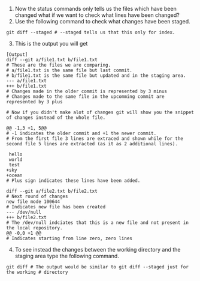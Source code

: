 1. Now the status commands only tells us the files which have been changed what if we want to check what lines have been changed?
2. Use the following command to check what changes have been staged.
``` shell
git diff --staged # --staged tells us that this only for index.
```
3. This is the output you will get
``` shell
[Output]
diff --git a/file1.txt b/file1.txt
# These are the files we are comparing.
# a/file1.txt is the same file but last commit.
# b/file1.txt is the same file but updated and in the staging area.
--- a/file1.txt
+++ b/file1.txt
# Changes made in the older commit is represented by 3 minus
# Changes made to the same file in the upcomming commit are represented by 3 plus

# Now if you didn't make alot of changes git will show you the snippet of changes instead of the whole file.

@@ -1,3 +1, 5@@
# -1 indicates the older commit and +1 the newer commit.
# From the first file 3 lines are extraced and shown while for the second file 5 lines are extracted (as it as 2 additional lines).

 hello
 world
 test
+sky
+ocean
# Plus sign indicates these lines have been added.

diff --git a/file2.txt b/file2.txt
# Next round of changes
new file mode 100644
# Indicates new file has been created
--- /dev/null
+++ b/file2.txt
# The /dev/null indciates that this is a new file and not present in the local repository.
@@ -0,0 +1 @@
# Indicates starting from line zero, zero lines
```
4. To see instead the changes between the working directory and the staging area type the following command.
``` shell
git diff # The output would be similar to git diff --staged just for the working # directory
```